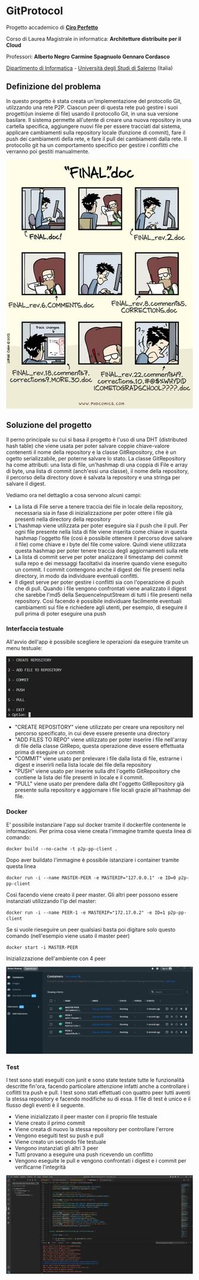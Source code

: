 # GitProtocol

Progetto accademico di [**Ciro Perfetto**](https://github.com/ciroperf)

Corso di Laurea Magistrale in informatica: **Architetture distribuite per il Cloud**

Professori: **Alberto Negro** **Carmine Spagnuolo** **Gennaro Cordasco**

[Dipartimento di Informatica](http://www.di.unisa.it) - [Università degli Studi di Salerno](https://www.unisa.it/) (Italia)

## Definizione del problema

In questo progetto è stata creata un'implementazione del protocollo Git, utilzzando una rete P2P. Ciascun peer di questa rete può gestire i suoi progetti(un insieme di file) usando il protocollo Git, in una sua versione basilare. Il sistema permette all'utente di creare una nuova repository in una cartella specifica, aggiungere nuovi file per essere tracciati dal sistema, applicare cambiamenti sulla repository locale (funzione di commit), fare il push dei cambiamenti della rete, e fare il pull dei cambiamenti dalla rete. Il protocollo git ha un comportamento specifico per gestire i conflitti che verranno poi gestiti manualmente.

![](images/picture1.png)

## Soluzione del progetto

Il perno principale su cui si basa il progetto è l'uso di una DHT (distributed hash table) che viene usata per poter salvare coppie chiave-valore contenenti il nome della repository e la classe GitRepository, che è un ogetto serializzabile, per poterne salvare lo stato.
La classe GitRepository ha come attributi: una lista di file, un'hashmap di una coppia di File e array di byte, una lista di commit (anch'essi una classe), il nome della repository, il percorso della directory dove è salvata la repository e una stringa per salvare il digest.

Vediamo ora nel dettaglio a cosa servono alcuni campi:

- La lista di File serve a tenere traccia dei file in locale della repository, necessaria sia in fase di inizializzazione per poter ottere i file già presenti nella directory della repository
- L'hashmap viene utilizzata per poter eseguire sia il push che il pull. Per ogni file presente nella lista di file viene inserita come chiave in questa hashmap l'oggetto file (così è possibile ottenere il percorso dove salvare il file) come chiave e i byte del file come valore. Quindi viene utilizzata questa hashmap per poter tenere traccia degli aggiornamenti sulla rete
- La lista di commit serve per poter analizzare il timestamp dei commit sulla repo e dei messaggi facoltativi da inserire quando viene eseguito un commit. I commit contengono anche il digest dei file presenti nella directory, in modo da individuare eventuali confitti.
- Il digest serve per poter gestire i conflitti sia con l'operazione di push che di pull. Quando i file vengono confrontati viene analizzato il digest che sarebbe l'md5 della SequenceInputStream di tutti i file presenti nella repository. Così facendo è possibile individuare facilmente eventuali cambiamenti sui file e richiedere agli utenti, per esempio, di eseguire il pull prima di poter eseguire una push

### Interfaccia testuale

All'avvio dell'app è possibile scegliere le operazioni da eseguire tramite un menu testuale:

![](images/picture2.png)

- "CREATE REPOSITORY" viene utilizzato per creare una repository nel percorso specificato, in cui deve essere presente una directory
- "ADD FILES TO REPO" viene utilizzato per poter inserire i file nell'array di file della classe GitRepo, questa operazione deve essere effettuata prima di eseguire un commit
- "COMMIT" viene usato per prelevare i file dalla lista di file, estrarne i digest e inserirli nella lista locale dei file della repository
- "PUSH" viene usato per inserire sulla dht l'ogetto GitRepository che contiene la lista dei file presenti in locale e il commit. 
- "PULL" viene usato per prendere dalla dht l'oggetto GitRepository già presente sulla repository e aggiornare i file locali grazie all'hashmap dei file.

### Docker

E' possibile instanziare l'app sul docker tramite il dockerfile contenente le informazioni.
Per prima cosa viene creata l'immagine tramite questa linea di comando:

```
docker build --no-cache -t p2p-pp-client .
```

Dopo aver buildato l'immagine è possibile istanziare i container tramite questa linea

```
docker run -i --name MASTER-PEER -e MASTERIP="127.0.0.1" -e ID=0 p2p-pp-client
```

Così facendo viene creato il peer master. Gli altri peer possono essere instanziati utilizzando l'ip del master:

```
docker run -i --name PEER-1 -e MASTERIP="172.17.0.2" -e ID=1 p2p-pp-client    
```

Se si vuole rieseguire un peer qualsiasi basta poi digitare solo questo comando (nell'esempio viene usato il master peer)

```
docker start -i MASTER-PEER    
```

Inizializzazione dell'ambiente con 4 peer

![](images/picture3.png)

### Test

I test sono stati eseguiti con junit e sono state testate tutte le funzionalità descritte fin'ora, facendo particolare attenzione infatti anche a controllare i coflitti tra push e pull. I test sono stati effettuati con quattro peer tutti aventi la stessa repository e facendo modifiche su di essa.
Il file di test è unico e il flusso degli eventi è il seguente.

- Viene inizializzato il peer master con il proprio file testuale
- Viene creato il primo commit
- Viene creata di nuovo la stessa repository per controllare l'errore
- Vengono eseguiti test su push e pull
- Viene creato un secondo file testuale
- Vengono instanziati gli altri 3 peer
- Tutti provano a eseguire una push ricevendo un conflitto
- Vengono eseguite le pull e vengono confrontati i digest e i commit per verificarne l'integrità


![](images/picture4.png)

